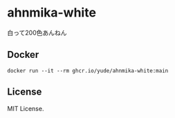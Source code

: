 # ahnmika-white
白って200色あんねん

## Docker
```shell
docker run --it --rm ghcr.io/yude/ahnmika-white:main
```

## License
MIT License.
